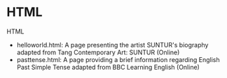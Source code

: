 # HTML
HTML
- helloworld.html: A page presenting the artist SUNTUR's biography adapted from Tang Contemporary Art: SUNTUR (Online) 
- pasttense.html: A page providing a brief information regarding English Past Simple Tense adapted from BBC Learning English (Online)
